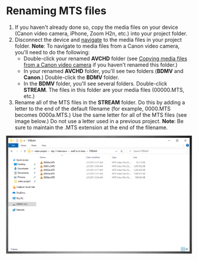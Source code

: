 # Renaming MTS files

1. If you haven't already done so, copy the media files on your device (Canon video camera, iPhone, Zoom H2n, etc.) into your project folder.&#x20;
2. Disconnect the device and [navigate](https://app.gitbook.com/@techresources/s/file-and-folder-management-windows/navigating-folder-tree) to the media files in your project folder. **Note**: To navigate to media files from a Canon video camera, you'll need to do the following:
   * Double-click your renamed **AVCHD** folder (see [Copying media files from a Canon video camera](adding-media-from-a-video-camera.md) if you haven't renamed this folder.)
   * In your renamed **AVCHD** folder, you'll see two folders (**BDMV** and **Canon**.) Double-click the **BDMV** folder.
   * In the **BDMV** folder, you'll see several folders. Double-click **STREAM**. The files  in this folder are your media files (00000.MTS, etc.)
3. Rename all of the MTS files in the **STREAM** folder. Do this by adding a letter to the end of the default filename (for example, 0000.MTS becomes 0000a.MTS.) Use the same letter for all of the MTS files (see image below.) Do not use a letter used in a previous project. **Note**: Be sure to maintain the .MTS extension at the end of the filename.&#x20;

![Renamed MTS files.](../.gitbook/assets/renaming-mts-files.PNG)
